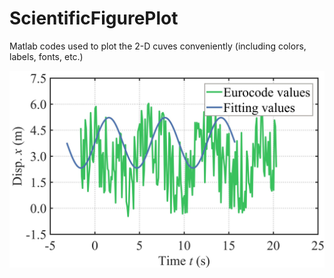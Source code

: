 # ScientificFigurePlot
Matlab codes used to plot the 2-D cuves conveniently (including colors, labels, fonts, etc.)

<img src="/effect of sciplot.jpg" width="600">
